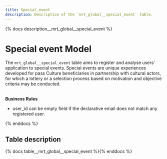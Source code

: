 ```yaml
---
title: Special_event
description: Description of the `mrt_global__special_event` table.
---
```


{% docs description__mrt_global__special_event %}

# Special event Model

The `mrt_global__special_event` table aims to register and analyse users' application to special events.
Special events are unique experiences developed for pass Culture beneficiaries in partnership with cultural actors, for which a lottery or a selection process based on motivation and objective criteria may be conducted.

\
**Business Rules**

- user_id can be empty field if the declarative email does not match any registered user.



{% enddocs %}

## Table description

{% docs table__mrt_global__special_event  %}{% enddocs %}
